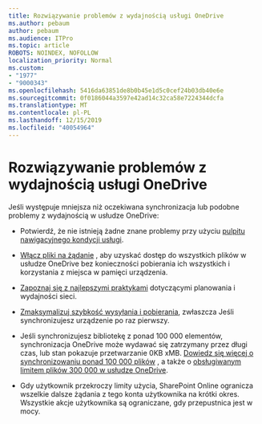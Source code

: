 ```yaml
---
title: Rozwiązywanie problemów z wydajnością usługi OneDrive
ms.author: pebaum
author: pebaum
ms.audience: ITPro
ms.topic: article
ROBOTS: NOINDEX, NOFOLLOW
localization_priority: Normal
ms.custom:
- "1977"
- "9000343"
ms.openlocfilehash: 5416da63851de8b0b45e1d5c0cef24b03db40e6e
ms.sourcegitcommit: 0f0186044a3597e42ad14c32ca58e7224344dcfa
ms.translationtype: MT
ms.contentlocale: pl-PL
ms.lasthandoff: 12/15/2019
ms.locfileid: "40054964"
---
```

# <a name="troubleshoot-onedrive-performance"></a>Rozwiązywanie problemów z wydajnością usługi OneDrive

Jeśli występuje mniejsza niż oczekiwana synchronizacja lub podobne problemy z wydajnością w usłudze OneDrive:

- Potwierdź, że nie istnieją żadne znane problemy przy użyciu [pulpitu nawigacyjnego kondycji usługi](https://portal.office.com/adminportal/home?ref=/servicehealth).

- [Włącz pliki na żądanie](https://support.office.com/article/save-disk-space-with-onedrive-files-on-demand-for-windows-10-0e6860d3-d9f3-4971-b321-7092438fb38e?ui=en-US&rs=en-US&ad=US) , aby uzyskać dostęp do wszystkich plików w usłudze OneDrive bez konieczności pobierania ich wszystkich i korzystania z miejsca w pamięci urządzenia.

- [Zapoznaj się z najlepszymi praktykami](https://docs.microsoft.com/office365/enterprise/network-planning-and-performance) dotyczącymi planowania i wydajności sieci.

- [Zmaksymalizuj szybkość wysyłania i pobierania](https://support.office.com/article/maximize-upload-and-download-speed-8eeadfb8-501f-406d-997b-98ab6ff67f43), zwłaszcza Jeśli synchronizujesz urządzenie po raz pierwszy.

- Jeśli synchronizujesz bibliotekę z ponad 100 000 elementów, synchronizacja OneDrive może wydawać się zatrzymany przez długi czas, lub stan pokazuje przetwarzanie 0KB xMB. [Dowiedz się więcej o synchronizowaniu ponad 100 000 plików](https://support.office.com/article/invalid-file-names-and-file-types-in-onedrive-onedrive-for-business-and-sharepoint-64883a5d-228e-48f5-b3d2-eb39e07630fa) , a także o [obsługiwanym limitem plików 300 000 w usłudze OneDrive](https://support.office.com/article/invalid-file-names-and-file-types-in-onedrive-onedrive-for-business-and-sharepoint-64883a5d-228e-48f5-b3d2-eb39e07630fa).

- Gdy użytkownik przekroczy limity użycia, SharePoint Online ogranicza wszelkie dalsze żądania z tego konta użytkownika na krótki okres. Wszystkie akcje użytkownika są ograniczane, gdy przepustnica jest w mocy.
